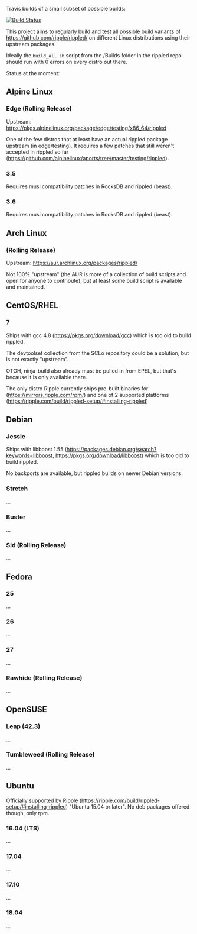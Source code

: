Travis builds of a small subset of possible builds:

[![Build Status](https://travis-ci.org/MarkusTeufelberger/rippled-distrotest.svg?branch=master)](https://travis-ci.org/MarkusTeufelberger/rippled-distrotest)

This project aims to regularly build and test all possible build variants of
https://github.com/ripple/rippled/ on different Linux distributions using their
upstream packages.

Ideally the `build_all.sh` script from the /Builds folder in the rippled repo should run with 0 errors on every distro out there.

Status at the moment:

## Alpine Linux

### Edge (Rolling Release)

Upstream: https://pkgs.alpinelinux.org/package/edge/testing/x86_64/rippled

One of the few distros that at least have an actual rippled package upstream (in edge/testing).
It requires a few patches that still weren't accepted in rippled so far (https://github.com/alpinelinux/aports/tree/master/testing/rippled).

### 3.5

Requires musl compatibility patches in RocksDB and rippled (beast).

### 3.6

Requires musl compatibility patches in RocksDB and rippled (beast).

## Arch Linux

### (Rolling Release)

Upstream: https://aur.archlinux.org/packages/rippled/

Not 100% "upstream" (the AUR is more of a collection of build scripts and open for anyone to contribute), but at least some build script is available and maintained.

## CentOS/RHEL

### 7

Ships with gcc 4.8 (https://pkgs.org/download/gcc) which is too old to build rippled.

The devtoolset collection from the SCLo repository could be a solution, but is not exactly "upstream".

OTOH, ninja-build also already must be pulled in from EPEL, but that's because it is only available there.

The only distro Ripple currently ships pre-built binaries for (https://mirrors.ripple.com/rpm/) and one of 2 supported platforms (https://ripple.com/build/rippled-setup/#installing-rippled)

## Debian

### Jessie

Ships with libboost 1.55 (https://packages.debian.org/search?keywords=libboost, https://pkgs.org/download/libboost) which is too old to build rippled.

No backports are available, but rippled builds on newer Debian versions.

### Stretch

...

### Buster

...

### Sid (Rolling Release)

...

## Fedora

### 25

...

### 26

...

### 27

...

### Rawhide (Rolling Release)

...

## OpenSUSE

### Leap (42.3)

...

### Tumbleweed (Rolling Release)

...

## Ubuntu

Officially supported by Ripple (https://ripple.com/build/rippled-setup/#installing-rippled) "Ubuntu 15.04 or later".
No deb packages offered though, only rpm.

### 16.04 (LTS)

...

### 17.04

...

### 17.10

...

### 18.04

...

